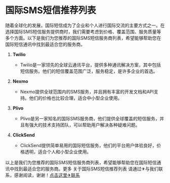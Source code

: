 # 国际SMS短信推荐列表

随着全球化的发展，国际短信成为了企业和个人进行国际交流的主要方式之一。在选择国际SMS短信服务提供商时，我们需要考虑到价格、覆盖范围、服务质量等多个方面。以下是我们为您推荐的国际SMS短信服务商列表，希望能够帮助您在国际短信通讯中找到最适合您的服务商。

1. **Twilio**
   - Twilio是一家领先的全球云通讯平台，提供多种通讯解决方案，其中包括短信服务。他们的短信覆盖范围广泛，服务稳定，是许多企业的首选。

2. **Nexmo**
   - Nexmo提供全球范围内的SMS服务，并且拥有丰富的开发文档和API支持。他们的价格也比较合理，适合中小型企业使用。

3. **Plivo**
   - Plivo是另一家知名的国际SMS服务商，他们提供全球覆盖的短信服务，并且有强大的技术支持团队，可以帮助用户解决各种疑难问题。

4. **ClickSend**
   - ClickSend提供简单易用的国际短信服务，他们的平台用户体验良好，价格透明，适合个人和小型企业使用。

以上是我们为您推荐的国际SMS短信服务商列表，希望能够帮助您在国际短信通讯中找到最适合您的服务商。更多 关于国际SMS短信推荐列表 请通过✈与我们联系，感谢阅读，谢谢！[点击这里✈联系](https://google.com)